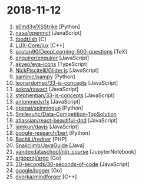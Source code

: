 # 2018-11-12

1. [s0md3v/XSStrike](https://github.com/s0md3v/XSStrike "Most advanced XSS detection suite.") [Python]
2. [nasa/openmct](https://github.com/nasa/openmct "A web based mission control framework.") [JavaScript]
3. [tbodt/ish](https://github.com/tbodt/ish "Linux shell for iOS") [C]
4. [LUX-Core/lux](https://github.com/LUX-Core/lux "LUX - Hybrid PoW/PoS & Unique PHI2 Algorithm | Masternode | Parallel masternode | Segwit | Smartcontract") [C++]
5. [scutan90/DeepLearning-500-questions](https://github.com/scutan90/DeepLearning-500-questions "深度学习500问，以问答形式对常用的概率知识、线性代数、机器学习、深度学习、计算机视觉等热点问题进行阐述，以帮助自己及有需要的读者。 全书分为17个章节，20多万字。由于水平有限，书中不妥之处恳请广大读者批评指正。 未完待续............ 如有意合作，联系scutjy2015@163.com 版权所有，违权必究 Tan 2018.06") [TeX]
6. [enquirer/enquirer](https://github.com/enquirer/enquirer "Stylish, intuitive and user-friendly prompt system.") [JavaScript]
7. [akveo/eva-icons](https://github.com/akveo/eva-icons "A pack of more than 480 beautifully crafted Open Source icons. SVG, Sketch, Web Font and Animations support.") [TypeScript]
8. [NickPiscitelli/Glider.js](https://github.com/NickPiscitelli/Glider.js "A blazingly fast, lightweight, dependency free, minimal carousel with momentum scrolling!") [JavaScript]
9. [santinic/pampy](https://github.com/santinic/pampy "Pampy: The Pattern Matching for Python you always dreamed of.") [Python]
10. [leonardomso/33-js-concepts](https://github.com/leonardomso/33-js-concepts "📜 33 concepts every JavaScript developer should know.") [JavaScript]
11. [sokra/rawact](https://github.com/sokra/rawact "[POC] A babel plugin which compiles React.js components into native DOM instructions to eliminate the need for the react library at runtime.") [JavaScript]
12. [stephentian/33-js-concepts](https://github.com/stephentian/33-js-concepts "📜 每个 JavaScript 工程师都应懂的33个概念 @leonardomso") [JavaScript]
13. [antonmedv/fx](https://github.com/antonmedv/fx "Command-line JSON processing tool 🔥") [JavaScript]
14. [openai/spinningup](https://github.com/openai/spinningup "An educational resource to help anyone learn deep reinforcement learning.") [Python]
15. [Smilexuhc/Data-Competition-TopSolution](https://github.com/Smilexuhc/Data-Competition-TopSolution "Data competition Top Solution 数据竞赛top解决方案开源整理") 
16. [atlassian/react-beautiful-dnd](https://github.com/atlassian/react-beautiful-dnd "Beautiful and accessible drag and drop for lists with React") [JavaScript]
17. [iamkun/dayjs](https://github.com/iamkun/dayjs "⏰ Day.js 2KB immutable date library alternative to Moment.js with the same modern API") [JavaScript]
18. [google-research/bert](https://github.com/google-research/bert "TensorFlow code and pre-trained models for BERT") [Python]
19. [BachiLi/redner](https://github.com/BachiLi/redner "A differentiable Monte Carlo path tracer") [PHP]
20. [Snailclimb/JavaGuide](https://github.com/Snailclimb/JavaGuide "【Java学习+面试指南】 一份涵盖大部分Java程序员所需要掌握的核心知识。") [Java]
21. [yandexdataschool/nlp_course](https://github.com/yandexdataschool/nlp_course "YSDA course in Natural Language Processing") [JupyterNotebook]
22. [argoproj/argo](https://github.com/argoproj/argo "Container-native workflows for Kubernetes.") [Go]
23. [30-seconds/30-seconds-of-code](https://github.com/30-seconds/30-seconds-of-code "Curated collection of useful JavaScript snippets that you can understand in 30 seconds or less.") [JavaScript]
24. [google/logger](https://github.com/google/logger "Cross platform Go logging library.") [Go]
25. [dvorka/mindforger](https://github.com/dvorka/mindforger "Thinking notebook and Markdown IDE.") [C++]
